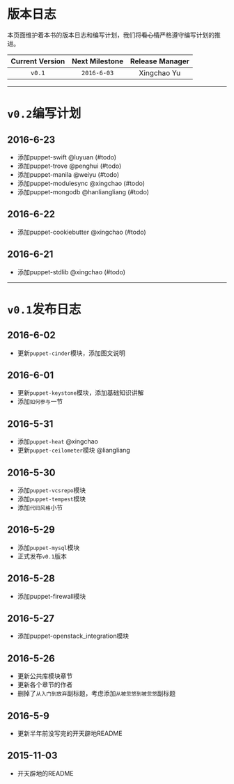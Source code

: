 # 版本日志

本页面维护着本书的版本日志和编写计划，我们将~~看心情~~严格遵守编写计划的推进。

|Current Version|Next Milestone|Release Manager| 
|:---:|:---:|:---:|
|`v0.1`| `2016-6-03`| Xingchao Yu  |

---
# `v0.2`编写计划

## 2016-6-23
  - 添加puppet-swift @luyuan (#todo)
  - 添加puppet-trove @penghui (#todo)
  - 添加puppet-manila @weiyu (#todo)
  - 添加puppet-modulesync @xingchao (#todo)
  - 添加puppet-mongodb @hanliangliang (#todo)

## 2016-6-22
  - 添加puppet-cookiebutter @xingchao (#todo)

## 2016-6-21
  - 添加puppet-stdlib @xingchao (#todo)

---
# `v0.1`发布日志

## 2016-6-02
  - 更新`puppet-cinder`模块，添加图文说明

## 2016-6-01
  - 更新`puppet-keystone`模块，添加基础知识讲解
  - 添加`如何参与`一节
 
## 2016-5-31
  - 添加`puppet-heat` @xingchao
  - 更新`puppet-ceilometer`模块 @liangliang

## 2016-5-30
  - 添加`puppet-vcsrepo`模块
  - 添加`puppet-tempest`模块
  - 添加`代码风格`小节

## 2016-5-29
  - 添加`puppet-mysql`模块
  - 正式发布`v0.1`版本

## 2016-5-28
  - 添加puppet-firewall模块

## 2016-5-27
  - 添加puppet-openstack_integration模块

## 2016-5-26 
  - 更新公共库模块章节
  - 更新各个章节的作者
  - 删掉了`从入门到放弃`副标题，考虑添加`从被忽悠到被忽悠`副标题

## 2016-5-9
  - 更新半年前没写完的开天辟地README

## 2015-11-03
  - 开天辟地的README

